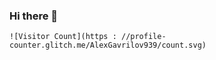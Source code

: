 ### Hi there 👋


```
![Visitor Count](https : //profile-counter.glitch.me/AlexGavrilov939/count.svg)
```

